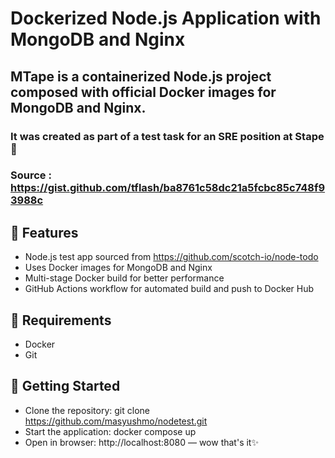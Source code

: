 # Dockerized Node.js Application with MongoDB and Nginx
## MTape is a containerized Node.js project composed with official Docker images for MongoDB and Nginx.

### It was created as part of a test task for an SRE position at Stape 🙂
### Source : https://gist.github.com/tflash/ba8761c58dc21a5fcbc85c748f93988c

## 🔧 Features
- Node.js test app sourced from https://github.com/scotch-io/node-todo
- Uses Docker images for MongoDB and Nginx
- Multi-stage Docker build for better performance
- GitHub Actions workflow for automated build and push to Docker Hub

## 🧱 Requirements
- Docker
- Git

## 🚀 Getting Started
- Clone the repository: git clone https://github.com/masyushmo/nodetest.git
- Start the application: docker compose up
- Open in browser: http://localhost:8080 — wow that's it✨
